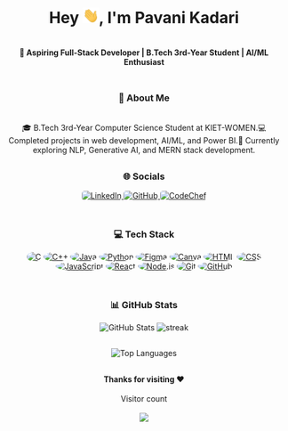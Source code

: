 ##
<h1 align="center"> Hey <img src="https://github.com/SatYu26/SatYu26/blob/master/Assets/Hi.gif" width="29px">, I'm Pavani Kadari </h1>

<h4 align="center">
    <br>🚀 Aspiring Full-Stack Developer | B.Tech 3rd-Year Student | AI/ML Enthusiast<br><br>  
</h4>

##
<h3 align="center">
   🌟 About Me 
</h3>
<p align="center">
  <br>🎓 B.Tech 3rd-Year Computer Science Student at KIET-WOMEN.💻 Completed projects in web development, AI/ML, and Power BI.🌱 Currently exploring NLP, Generative AI, and MERN stack development.<br> 
</p>

##
<h3 align="center">
  🌐 Socials
</h3>

<p align="center">
  <a href="https://www.linkedin.com/in/kadaripavani/" target="_blank">
    <img src="https://img.shields.io/badge/LinkedIn-%230077B5.svg?logo=linkedin&logoColor=white" alt="LinkedIn" style="border-radius: 5px;">
</a>
<a href="https://github.com/KadariPavani" target="_blank">
    <img src="https://img.shields.io/badge/GitHub-181717.svg?logo=github&logoColor=white" alt="GitHub" style="border-radius: 5px;">
</a>
    <a href="https://www.codechef.com/" target="_blank">
    <img src="https://img.shields.io/badge/CodeChef-5B4638.svg?logo=codechef&logoColor=white" alt="CodeChef" style="border-radius: 5px;">
  </a>
</p>

## 
<h3 align="center">
    <br>💻 Tech Stack
</h3>

<p align="center">
  <a href="https://en.wikipedia.org/wiki/C_(programming_language)" target="_blank"><img src="https://img.icons8.com/color/48/000000/c-programming.png" alt="C" style="border-radius: 50%;"></a>
  <a href="https://en.wikipedia.org/wiki/C%2B%2B" target="_blank"><img src="https://img.icons8.com/color/48/000000/c-plus-plus-logo.png" alt="C++" style="border-radius: 50%;"></a>
  <a href="https://www.java.com/" target="_blank"><img src="https://img.icons8.com/color/48/000000/java-coffee-cup-logo.png" alt="Java" style="border-radius: 50%;"></a>
  <a href="https://www.python.org/" target="_blank"><img src="https://img.icons8.com/color/48/000000/python.png" alt="Python" style="border-radius: 50%;"></a>
  <a href="https://www.figma.com/" target="_blank"><img src="https://img.icons8.com/color/48/000000/figma.png" alt="Figma" style="border-radius: 50%;"></a>
  <a href="https://www.canva.com/" target="_blank"><img src="https://img.icons8.com/color/48/000000/canva.png" alt="Canva" style="border-radius: 50%;"></a>
  <a href="https://developer.mozilla.org/en-US/docs/Web/HTML" target="_blank"><img src="https://img.icons8.com/color/48/000000/html-5.png" alt="HTML" style="border-radius: 50%;"></a>
  <a href="https://developer.mozilla.org/en-US/docs/Web/CSS" target="_blank"><img src="https://img.icons8.com/color/48/000000/css3.png" alt="CSS" style="border-radius: 50%;"></a>
  <a href="https://developer.mozilla.org/en-US/docs/Web/JavaScript" target="_blank"><img src="https://img.icons8.com/color/48/000000/javascript.png" alt="JavaScript" style="border-radius: 50%;"></a>
  <a href="https://reactjs.org/" target="_blank"><img src="https://img.icons8.com/plasticine/48/000000/react.png" alt="React" style="border-radius: 50%;"></a>
  <a href="https://nodejs.org/" target="_blank"><img src="https://img.icons8.com/color/48/000000/nodejs.png" alt="Node.js" style="border-radius: 50%;"></a>
  <a href="https://git-scm.com/" target="_blank"><img src="https://img.icons8.com/color/48/000000/git.png" alt="Git" style="border-radius: 50%;"></a>
  <a href="https://github.com/" target="_blank"><img src="https://img.icons8.com/color/48/000000/github.png" alt="GitHub" style="border-radius: 50%;"></a>
</p>

##
<h3 align="center">
      <br>📊 GitHub Stats

</h3>

<div align="center">
  <img src="https://github-readme-stats.vercel.app/api?username=KadariPavani&theme=dark&hide_border=false&include_all_commits=true&count_private=true" alt="GitHub Stats" width="48%">
  <img src="https://github-readme-streak-stats.herokuapp.com/?user=KadariPavani&theme=tokyonight" alt="streak" width="48%" />

</div>

##


<div align="center">
      <img src="https://github-readme-stats.vercel.app/api/top-langs/?username=KadariPavani&theme=dark&hide_border=false&layout=compact" alt="Top Languages" width="48%">

</div>

##

<h4 align="center">
   Thanks for visiting ❤️
</h4>

<p align="center"> 
  Visitor count<br>
  <br>
  <img src="https://profile-counter.glitch.me/KadariPavani/count.svg" />
</p>
